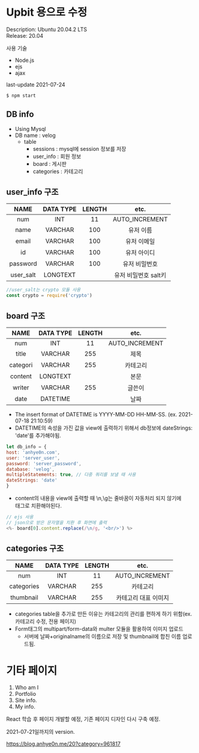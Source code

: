 # Upbit 용으로 수정

Description:	Ubuntu 20.04.2 LTS<br>
Release:	20.04<br>

사용 기술
- Node.js
- ejs
- ajax

last-update 2021-07-24

```bash
$ npm start
```

## DB info
- Using Mysql
- DB name : velog
  - table
    - sessions : mysql에 session 정보를 저장
    - user_info : 회원 정보
    - board : 게시판
    - categories : 카테고리
## user_info 구조

|NAME|DATA TYPE|LENGTH|etc.|
|:---:|:---:|:---:|:---:|
|num|INT|11|AUTO_INCREMENT|
|name|VARCHAR|100|유저 이름|
|email|VARCHAR|100|유저 이메일|
|id|VARCHAR|100|유저 아이디|
|password|VARCHAR|100|유저 비밀번호|
|user_salt|LONGTEXT||유저 비밀번호 salt키|

```javascript
//user_salt는 crypto 모듈 사용
const crypto = require('crypto')
```

## board 구조

|NAME|DATA TYPE|LENGTH|etc.|
|:---:|:---:|:---:|:---:|
|num|INT|11|AUTO_INCREMENT|
|title|VARCHAR|255|제목|
|categori|VARCHAR|255|카테고리|
|content|LONGTEXT||본문|
|writer|VARCHAR|255|글쓴이|
|date|DATETIME||날짜|

- The insert format of DATETIME is YYYY-MM-DD HH-MM-SS. (ex. 2021-07-18 21:10:59)
- DATETIME의 속성을 가진 값을 view에 출력하기 위해서 db정보에 dateStrings: 'date'를 추가해야됨.
```javascript
let db_info = {
host: 'anhye0n.com',
user: 'server_user',
password: 'server_password',
database: 'velog',
multipleStatements: true, // 다중 쿼리를 보낼 때 사용
dateStrings: 'date'
}
```

- content의 내용을 view에 출력할 때 \n,\g는 줄바꿈이 자동처리 되지 않기에 <br>태그로 치환해야된다.
```javascript
// ejs 사용
// json으로 받은 문자열을 치환 후 화면에 출력
<%- board[0].content.replace(/\n/g, '<br/>') %>
```

## categories 구조

|NAME|DATA TYPE|LENGTH|etc.|
|:---:|:---:|:---:|:---:|
|num|INT|11|AUTO_INCREMENT|
|categories|VARCHAR|255|카테고리|
|thumbnail|VARCHAR|255|카테고리 대표 이미지|

- categories table을 추가로 만든 이유는 카테고리의 관리를 편하게 하기 위함(ex. 카테고리 수정, 전용 페이지)
- Form태그의 multipart/form-data와 multer 모듈을 활용하여 이미지 업로드
  - 서버에 날짜+originalname의 이름으로 저장 및 thumbnail에 합친 이름 업로드됨.


# 기타 페이지
1. Who am I
2. Portfolio
3. Site info.
4. My info.

React 학습 후 페이지 개발할 예정, 기존 페이지 디자인 다시 구축 예정.

2021-07-21일까지의 version.

https://blog.anhye0n.me/20?category=961817

